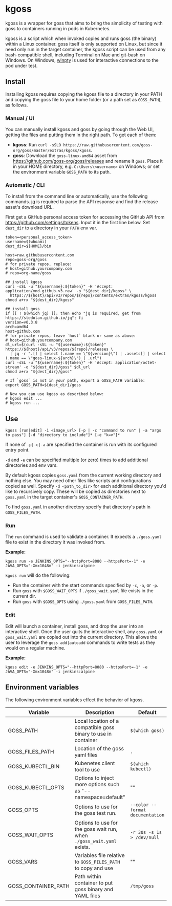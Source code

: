 # kgoss

kgoss is a wrapper for goss that aims to bring the simplicity of testing
with goss to containers running in pods in Kubernetes.

kgoss is a script which when invoked copies and runs goss (the binary) within a
Linux container. goss itself is only supported on Linux, but since it need only
run in the target container, the kgoss script can be used from any
bash-compatible shell, including Terminal on Mac and git-bash on Windows. On
Windows, [winpty][] is used for interactive connections to the pod under test.

[winpty]: https://github.com/rprichard/winpty

## Install

Installing kgoss requires copying the kgoss file to a directory in your PATH
and copying the goss file to your home folder (or a path set as `GOSS_PATH`),
as follows.

### Manual / UI

You can manually install kgoss and goss by going through the Web UI, getting
the files and putting them in the right path. To get each of them:

* **kgoss**: Run `curl -sSLO
  https://raw.githubusercontent.com/goss-org/goss/master/extras/kgoss/kgoss`.
* **goss**: Download the `goss-linux-amd64` asset from
  <https://github.com/goss-org/goss/releases> and rename it `goss`. Place it
  in your HOME directory, e.g. `C:\Users\<username>` on Windows; or set the
  environment variable `GOSS_PATH` to its path.

### Automatic / CLI

To install from the command line or automatically, use the following commands.
[jq][] is required to parse the API response and find the release asset's
download URL.

[jq]: https://stedolan.github.io/jq

First get a GitHub personal access token for accessing the GitHub API from
<https://github.com/settings/tokens>. Input it in the first
line below. Set `dest_dir` to a directory in your `PATH` env var.

```shell
token=<personal_access_token>
username=$(whoami)
dest_dir=${HOME}/bin

host=raw.githubusercontent.com
repo=goss-org/goss
# for private repos, replace:
# host=github.yourcompany.com
# repo=org-name/goss

## install kgoss
curl -sSL -u "${username}:${token}" -H 'Accept: application/vnd.github.v3.raw' -o "${dest_dir}/kgoss" \
  https://${host}/api/v3/repos/${repo}/contents/extras/kgoss/kgoss
chmod a+rx "${dest_dir}/kgoss"

## install goss
if [[ ! $(which jq) ]]; then echo "jq is required, get from https://stedolan.github.io/jq"; fi
version=v0.3.8
arch=amd64
host=github.com
# for private repos, leave `host` blank or same as above:
# host=github.yourcompany.com
dl_url=$(curl -sSL -u "${username}:${token}" https://${host}/api/v3/repos/${repo}/releases \
  | jq -r ".[] | select (.name == \"${version}\") | .assets[] | select (.name == \"goss-linux-${arch}\") | .url")
curl -sSL -u "${username}:${token}" -H 'Accept: application/octet-stream' -o "${dest_dir}/goss" $dl_url
chmod a+rx "${dest_dir}/goss"

# If `goss` is not in your path, export a GOSS_PATH variable:
export GOSS_PATH=${dest_dir}/goss

# Now you can use kgoss as described below:
# kgoss edit ...
# kgoss run ...
```

## Use

`kgoss [run|edit] -i <image_url> [-p | -c "command to run" | -a "args to pass"] [-d "directory to include"]* [-e "k=v"]*`

If none of `-p|-c|-a` are specified the container is run with its configured entry point.

`-d` and `-e` can be specified multiple (or zero) times to add additional
directories and env vars.

By default kgoss copies `goss.yaml` from the current working directory and
nothing else. You may need other files like scripts and configurations copied
as well. Specify `-d <path_to_dir>` for each additional directory you'd like
to recursively copy. These will be copied as directories next to `goss.yaml`
in the target container's `GOSS_CONTAINER_PATH`.

To find `goss.yaml` in another directory specify that directory's path in `GOSS_FILES_PATH`.

### Run

The `run` command is used to validate a container. It expects a
`./goss.yaml` file to exist in the directory it was invoked from.

**Example:**

`kgoss run -e JENKINS_OPTS="--httpPort=8080 --httpsPort=-1" -e JAVA_OPTS="-Xmx1048m" -i jenkins:alpine`

`kgoss run` will do the following:

* Run the container with the start commands specified by `-c`, `-a`, or `-p`.
* Run `goss` with `$GOSS_WAIT_OPTS` if `./goss_wait.yaml` file exists in the current dir.
* Run `goss` with `$GOSS_OPTS` using `./goss.yaml` from `GOSS_FILES_PATH`.

### Edit

Edit will launch a container, install goss, and drop the user into an
interactive shell. Once the user quits the interactive shell, any `goss.yaml`
or `goss_wait.yaml` are copied out into the current directory. This allows the
user to leverage the `goss add|autoadd` commands to write tests as they would
on a regular machine.

**Example:**

`kgoss edit -e JENKINS_OPTS="--httpPort=8080 --httpsPort=-1" -e JAVA_OPTS="-Xmx1048m" -i jenkins:alpine`

## Environment variables

The following environment variables effect the behavior of kgoss.

Variable | Description | Default
---------|-------------|--------
GOSS\_PATH | Local location of a compatible goss binary to use in container | `$(which goss)`
GOSS\_FILES\_PATH | Location of the goss yaml files | `.`
GOSS\_KUBECTL\_BIN | Kubenetes client tool to use | `$(which kubectl)`
GOSS\_KUBECTL\_OPTS | Options to inject more options such as "--namespace=default" | ""
GOSS\_OPTS | Options to use for the goss test run. | `--color --format documentation`
GOSS\_WAIT\_OPTS | Options to use for the goss wait run, when `./goss_wait.yaml` exists. | `-r 30s -s 1s > /dev/null`
GOSS\_VARS | Variables file relative to `GOSS_FILES_PATH` to copy and use | ""
GOSS\_CONTAINER\_PATH | Path within container to put goss binary and YAML files | `/tmp/goss`
